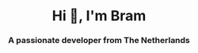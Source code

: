 <h1 align="center">Hi 👋, I'm Bram</h1>
<h3 align="center">A passionate developer from The Netherlands</h3>

